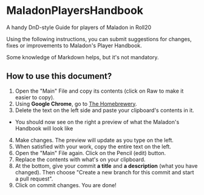 # MaladonPlayersHandbook
A handy DnD-style Guide for players of Maladon in Roll20

Using the following instructions, you can submit suggestions for changes, fixes or improvements to Maladon's Player Handbook.

Some knowledge of Markdown helps, but it's not mandatory.

## How to use this document?

1. Open the "Main" File and copy its contents (click on Raw to make it easier to copy).
2. Using **Google Chrome**, go to [The Homebrewery](http://homebrewery.naturalcrit.com).
3. Delete the text on the left side and paste your clipboard's contents in it. 
 - You should now see on the right a preview of what the Maladon's Handbook will look like
4. Make changes. The preview will update as you type on the left.
5. When satisfied with your work, copy the entire text on the left.
6. Open the "Main" File again. Click on the Pencil (edit) button.
7. Replace the contents with what's on your clipboard.
8. At the bottom, give your commit **a title** and **a description** (what you have changed). Then choose "Create a new branch for this commit and start a pull request".
9. Click on commit changes. 
You are done!

